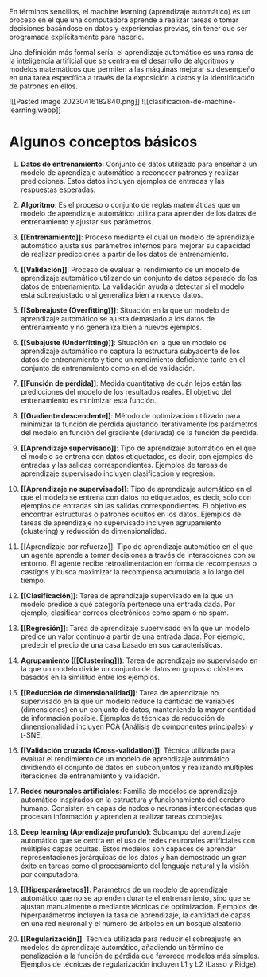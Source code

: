 En términos sencillos, el machine learning (aprendizaje automático) es un proceso en el que una computadora aprende a realizar tareas o tomar decisiones basándose en datos y experiencias previas, sin tener que ser programada explícitamente para hacerlo.

Una definición más formal sería: el aprendizaje automático es una rama de la inteligencia artificial que se centra en el desarrollo de algoritmos y modelos matemáticos que permiten a las máquinas mejorar su desempeño en una tarea específica a través de la exposición a datos y la identificación de patrones en ellos.

![[Pasted image 20230416182840.png]]
![[clasificacion-de-machine-learning.webp]]

# Algunos conceptos básicos

1.  **Datos de entrenamiento**: Conjunto de datos utilizado para enseñar a un modelo de aprendizaje automático a reconocer patrones y realizar predicciones. Estos datos incluyen ejemplos de entradas y las respuestas esperadas.

2.  **Algoritmo**: Es el proceso o conjunto de reglas matemáticas que un modelo de aprendizaje automático utiliza para aprender de los datos de entrenamiento y ajustar sus parámetros.

3.  **[[Entrenamiento]]**: Proceso mediante el cual un modelo de aprendizaje automático ajusta sus parámetros internos para mejorar su capacidad de realizar predicciones a partir de los datos de entrenamiento.

4.  **[[Validación]]**: Proceso de evaluar el rendimiento de un modelo de aprendizaje automático utilizando un conjunto de datos separado de los datos de entrenamiento. La validación ayuda a detectar si el modelo está sobreajustado o si generaliza bien a nuevos datos.

5.  **[[Sobreajuste (Overfitting)]]**: Situación en la que un modelo de aprendizaje automático se ajusta demasiado a los datos de entrenamiento y no generaliza bien a nuevos ejemplos.

6.  **[[Subajuste (Underfitting)]]**: Situación en la que un modelo de aprendizaje automático no captura la estructura subyacente de los datos de entrenamiento y tiene un rendimiento deficiente tanto en el conjunto de entrenamiento como en el de validación.

7.  **[[Función de pérdida]]**: Medida cuantitativa de cuán lejos están las predicciones del modelo de los resultados reales. El objetivo del entrenamiento es minimizar esta función.

8.  **[[Gradiente descendente]]**: Método de optimización utilizado para minimizar la función de pérdida ajustando iterativamente los parámetros del modelo en función del gradiente (derivada) de la función de pérdida.

9.  **[[Aprendizaje supervisado]]**: Tipo de aprendizaje automático en el que el modelo se entrena con datos etiquetados, es decir, con ejemplos de entradas y las salidas correspondientes. Ejemplos de tareas de aprendizaje supervisado incluyen clasificación y regresión.

10.  **[[Aprendizaje no supervisado]]**: Tipo de aprendizaje automático en el que el modelo se entrena con datos no etiquetados, es decir, solo con ejemplos de entradas sin las salidas correspondientes. El objetivo es encontrar estructuras o patrones ocultos en los datos. Ejemplos de tareas de aprendizaje no supervisado incluyen agrupamiento (clustering) y reducción de dimensionalidad.

11.  [[Aprendizaje por refuerzo]]: Tipo de aprendizaje automático en el que un agente aprende a tomar decisiones a través de interacciones con su entorno. El agente recibe retroalimentación en forma de recompensas o castigos y busca maximizar la recompensa acumulada a lo largo del tiempo.

12.  **[[Clasificación]]**: Tarea de aprendizaje supervisado en la que un modelo predice a qué categoría pertenece una entrada dada. Por ejemplo, clasificar correos electrónicos como spam o no spam.

13.  **[[Regresión]]**: Tarea de aprendizaje supervisado en la que un modelo predice un valor continuo a partir de una entrada dada. Por ejemplo, predecir el precio de una casa basado en sus características.

14.  **Agrupamiento ([[Clustering]])**: Tarea de aprendizaje no supervisado en la que un modelo divide un conjunto de datos en grupos o clústeres basados en la similitud entre los ejemplos.

15.  **[[Reducción de dimensionalidad]]**: Tarea de aprendizaje no supervisado en la que un modelo reduce la cantidad de variables (dimensiones) en un conjunto de datos, manteniendo la mayor cantidad de información posible. Ejemplos de técnicas de reducción de dimensionalidad incluyen PCA (Análisis de componentes principales) y t-SNE.

16.  **[[Validación cruzada (Cross-validation)]]**: Técnica utilizada para evaluar el rendimiento de un modelo de aprendizaje automático dividiendo el conjunto de datos en subconjuntos y realizando múltiples iteraciones de entrenamiento y validación.

17.  **Redes neuronales artificiales**: Familia de modelos de aprendizaje automático inspirados en la estructura y funcionamiento del cerebro humano. Consisten en capas de nodos o neuronas interconectadas que procesan información y aprenden a realizar tareas complejas.

18.  **Deep learning (Aprendizaje profundo)**: Subcampo del aprendizaje automático que se centra en el uso de redes neuronales artificiales con múltiples capas ocultas. Estos modelos son capaces de aprender representaciones jerárquicas de los datos y han demostrado un gran éxito en tareas como el procesamiento del lenguaje natural y la visión por computadora.

19.  **[[Hiperparámetros]]**: Parámetros de un modelo de aprendizaje automático que no se aprenden durante el entrenamiento, sino que se ajustan manualmente o mediante técnicas de optimización. Ejemplos de hiperparámetros incluyen la tasa de aprendizaje, la cantidad de capas en una red neuronal y el número de árboles en un bosque aleatorio.

20.  **[[Regularización]]**: Técnica utilizada para reducir el sobreajuste en modelos de aprendizaje automático, añadiendo un término de penalización a la función de pérdida que favorece modelos más simples. Ejemplos de técnicas de regularización incluyen L1 y L2 (Lasso y Ridge).
